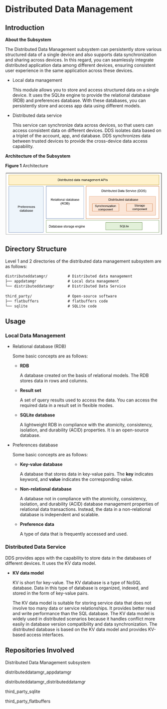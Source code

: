 # Distributed Data Management<a name="EN-US_TOPIC_0000001096920663"></a>

## Introduction<a name="section11660541593"></a>

**About the Subsystem**

The Distributed Data Management subsystem can persistently store various structured data of a single device and also supports data synchronization and sharing across devices. In this regard, you can seamlessly integrate distributed application data among different devices, ensuring consistent user experience in the same application across these devices.

-   Local data management

    This module allows you to store and access structured data on a single device. It uses the SQLite engine to provide the relational database \(RDB\) and preferences database. With these databases, you can persistently store and access app data using different models.


-   Distributed data service

    This service can synchronize data across devices, so that users can access consistent data on different devices. DDS isolates data based on a triplet of the account, app, and database. DDS synchronizes data between trusted devices to provide the cross-device data access capability.


**Architecture of the Subsystem**

**Figure  1**  Architecture<a name="fig4460722185514"></a>  


![](figures/en-us_image_0000001115748088.png)

## Directory Structure<a name="section161941989596"></a>

Level 1 and 2 directories of the distributed data management subsystem are as follows:

```
distributeddatamgr/         # Distributed data management
├── appdatamgr              # Local data management
└── distributeddatamgr      # Distributed Data Service

third_party/                # Open-source software
├── flatbuffers             # flatbuffers code
└── sqlite                  # SQLite code
```

## Usage<a name="section1312121216216"></a>

### Local Data Management<a name="section129654513264"></a>

-   Relational database \(RDB\)

    Some basic concepts are as follows:

    -   **RDB**

        A database created on the basis of relational models. The RDB stores data in rows and columns.

    -   **Result set**

        A set of query results used to access the data. You can access the required data in a result set in flexible modes.

    -   **SQLite database**

        A lightweight RDB in compliance with the atomicity, consistency, isolation, and durability \(ACID\) properties. It is an open-source database.


-   Preferences database

    Some basic concepts are as follows:

    -   **Key-value database**

        A database that stores data in key-value pairs. The  **key**  indicates keyword, and  **value**  indicates the corresponding value.

    -   **Non-relational database**

        A database not in compliance with the atomicity, consistency, isolation, and durability \(ACID\) database management properties of relational data transactions. Instead, the data in a non-relational database is independent and scalable.

    -   **Preference** **data**

        A type of data that is frequently accessed and used.



### Distributed Data Service<a name="section1961602912224"></a>

DDS provides apps with the capability to store data in the databases of different devices. It uses the KV data model.

-   **KV data model**

    KV is short for key-value. The KV database is a type of NoSQL database. Data in this type of database is organized, indexed, and stored in the form of key-value pairs.

    The KV data model is suitable for storing service data that does not involve too many data or service relationships. It provides better read and write performance than the SQL database. The KV data model is widely used in distributed scenarios because it handles conflict more easily in database version compatibility and data synchronization. The distributed database is based on the KV data model and provides KV-based access interfaces.


## Repositories Involved<a name="section1371113476307"></a>

Distributed Data Management subsystem

distributeddatamgr\_appdatamgr

distributeddatamgr\_distributeddatamgr

third\_party\_sqlite

third\_party\_flatbuffers

